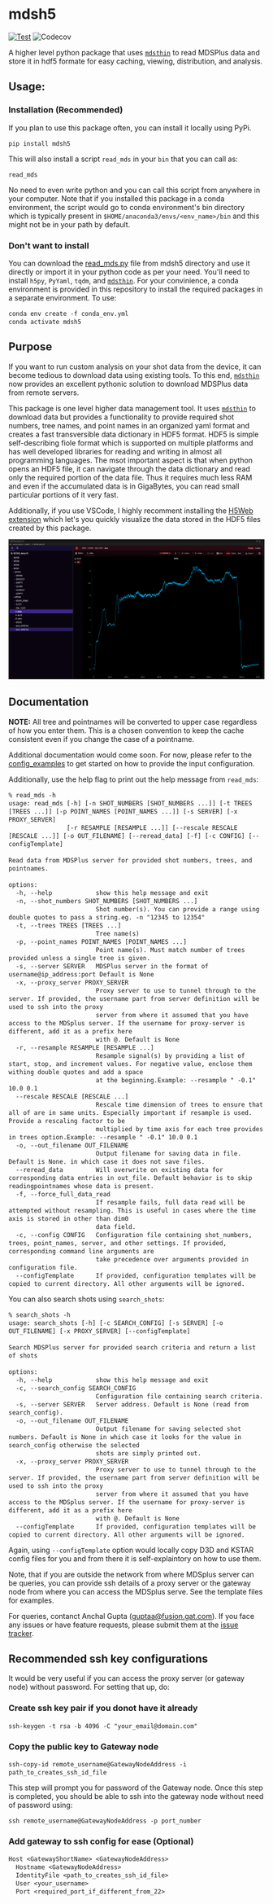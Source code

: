 # mdsh5

[![Test](https://github.com/anchal-physics/mdsh5/actions/workflows/test.yml/badge.svg)](https://github.com/anchal-physics/mdsh5/actions/workflows/test.yml)
![Codecov](https://img.shields.io/codecov/c/github/anchal-physics/mdsh5)

A higher level python package that uses [`mdsthin`](https://github.com/MDSplus/mdsthin) to read MDSPlus data and store it in hdf5 formate for easy caching, viewing, distribution, and analysis.

## Usage:

### Installation (Recommended)
If you plan to use this package often, you can install it locally using PyPi.
```
pip install mdsh5
```
This will also install a script `read_mds` in your `bin` that you can call as:
```
read_mds
```
No need to even write python and you can call this script from anywhere in your computer. Note that if you installed this package in a conda environment, the script would go to conda environment's bin directory which is typically present in `$HOME/anaconda3/envs/<env_name>/bin` and this might not be in your path by default.

### Don't want to install
You can download the [read_mds.py](https://github.com/anchal-physics/mdsh5/blob/main/mdsh5/read_mds.py) file from mdsh5 directory and use it directly or import it in your python code as per your need. You'll need to install `h5py`, `PyYaml`, `tqdm`, and [`mdsthin`](https://github.com/MDSplus/mdsthin). For your convinience, a conda environment is provided in this repository to install the required packages in a separate environment. To use:

```
conda env create -f conda_env.yml
conda activate mdsh5
```

## Purpose

If you want to run custom analysis on your shot data from the device, it can become tedious to download data using existing tools. To this end, [`mdsthin`](https://github.com/MDSplus/mdsthin) now provides an excellent pythonic solution to download MDSPlus data
from remote servers.

This package is one level higher data management tool. It uses [`mdsthin`](https://github.com/MDSplus/mdsthin) to download data but provides a functionality to provide required shot numbers, tree names, and point names in an organized yaml format and creates a fast transversible data dictionary in HDF5 format. HDF5 is simple self-describing fiole format which is supported on multiple platforms and has well developed libraries for reading and writing in almost all programming languages. The msot important aspect is that when python opens an HDF5 file, it can navigate through the data dictionary and read only the required portion of the data file. Thus it requires much less RAM and even if the accumulated data is in GigaBytes, you can read small particular portions of it very fast.

Additionally, if you use VSCode, I highly recomment installing the [H5Web extension](https://marketplace.visualstudio.com/items?itemName=h5web.vscode-h5web) which let's you quickly visualize the data stored in the HDF5 files created by this package.

![KSTAR_data](https://raw.githubusercontent.com/anchal-physics/mdsh5/main/H5WebExample.png)

## Documentation

**NOTE:** All tree and pointnames will be converted to upper case regardless of how you enter them. This is a chosen convention to keep the cache consistent even if you change the case of a pointname.

Additional documentation would come soon. For now, please refer to the [config_examples](https://github.com/anchal-physics/mdsh5/tree/main/mdsh5/config_examples) to get started on how to provide the input configuration.

Additionally, use the help flag to print out the help message from `read_mds`:
```
% read_mds -h
usage: read_mds [-h] [-n SHOT_NUMBERS [SHOT_NUMBERS ...]] [-t TREES [TREES ...]] [-p POINT_NAMES [POINT_NAMES ...]] [-s SERVER] [-x PROXY_SERVER]
                [-r RESAMPLE [RESAMPLE ...]] [--rescale RESCALE [RESCALE ...]] [-o OUT_FILENAME] [--reread_data] [-f] [-c CONFIG] [--configTemplate]

Read data from MDSPlus server for provided shot numbers, trees, and pointnames.

options:
  -h, --help            show this help message and exit
  -n, --shot_numbers SHOT_NUMBERS [SHOT_NUMBERS ...]
                        Shot number(s). You can provide a range using double quotes to pass a string.eg. -n "12345 to 12354"
  -t, --trees TREES [TREES ...]
                        Tree name(s)
  -p, --point_names POINT_NAMES [POINT_NAMES ...]
                        Point name(s). Must match number of trees provided unless a single tree is given.
  -s, --server SERVER   MDSPlus server in the format of username@ip_address:port Default is None
  -x, --proxy_server PROXY_SERVER
                        Proxy server to use to tunnel through to the server. If provided, the username part from server definition will be used to ssh into the proxy
                        server from where it assumed that you have access to the MDSplus server. If the username for proxy-server is different, add it as a prefix here
                        with @. Default is None
  -r, --resample RESAMPLE [RESAMPLE ...]
                        Resample signal(s) by providing a list of start, stop, and increment values. For negative value, enclose them withing double quotes and add a space
                        at the beginning.Example: --resample " -0.1" 10.0 0.1
  --rescale RESCALE [RESCALE ...]
                        Rescale time dimension of trees to ensure that all of are in same units. Especially important if resample is used. Provide a rescaling factor to be
                        multiplied by time axis for each tree provides in trees option.Example: --resample " -0.1" 10.0 0.1
  -o, --out_filename OUT_FILENAME
                        Output filename for saving data in file. Default is None. in which case it does not save files.
  --reread_data         Will overwrite on existing data for corresponding data entries in out_file. Default behavior is to skip readingpointnames whose data is present.
  -f, --force_full_data_read
                        If resample fails, full data read will be attempted without resampling. This is useful in cases where the time axis is stored in other than dim0
                        data field.
  -c, --config CONFIG   Configuration file containing shot_numbers, trees, point_names, server, and other settings. If provided, corresponding command line arguments are
                        take precedence over arguments provided in configuration file.
  --configTemplate      If provided, configuration templates will be copied to current directory. All other arguments will be ignored.
```

You can also search shots using `search_shots`:
```
% search_shots -h
usage: search_shots [-h] [-c SEARCH_CONFIG] [-s SERVER] [-o OUT_FILENAME] [-x PROXY_SERVER] [--configTemplate]

Search MDSPlus server for provided search criteria and return a list of shots

options:
  -h, --help            show this help message and exit
  -c, --search_config SEARCH_CONFIG
                        Configuration file containing search criteria.
  -s, --server SERVER   Server address. Default is None (read from search_config).
  -o, --out_filename OUT_FILENAME
                        Output filename for saving selected shot numbers. Default is None in which case it looks for the value in search_config otherwise the selected
                        shots are simply printed out.
  -x, --proxy_server PROXY_SERVER
                        Proxy server to use to tunnel through to the server. If provided, the username part from server definition will be used to ssh into the proxy
                        server from where it assumed that you have access to the MDSplus server. If the username for proxy-server is different, add it as a prefix here
                        with @. Default is None
  --configTemplate      If provided, configuration templates will be copied to current directory. All other arguments will be ignored.
```

Again, using `--configTemplate` option would locally copy D3D and KSTAR config files for you and from there it is self-explaintory on how to use them.

Note, that if you are outside the network from where MDSplus server can be queries, you can provide ssh details of a proxy server or the gateway node from where you can access the MDSplus serve. See the template files for examples.

For queries, contanct Anchal Gupta (guptaa@fusion.gat.com). If you face any issues or have feature requests, please submit them at the [issue tracker](https://github.com/anchal-physics/mdsh5/issues).

## Recommended ssh key configurations

It would be very useful if you can access the proxy server (or gateway node) without password. For setting that up, do:

### Create ssh key pair if you donot have it already
```
ssh-keygen -t rsa -b 4096 -C "your_email@domain.com"
```

### Copy the public key to Gateway node
```
ssh-copy-id remote_username@GatewayNodeAddress -i path_to_creates_ssh_id_file
```
This step will prompt you for password of the Gateway node. Once this step is completed,
you should be able to ssh into the gateway node without need of password using:
```
ssh remote_username@GatewayNodeAddress -p port_number
```

### Add gateway to ssh config for ease (Optional)
```
Host <GatewayShortName> <GatewayNodeAddress>
  Hostname <GatewayNodeAddress>
  IdentityFile <path_to_creates_ssh_id_file>
  User <your_username>
  Port <required_port_if_different_from_22>
```
